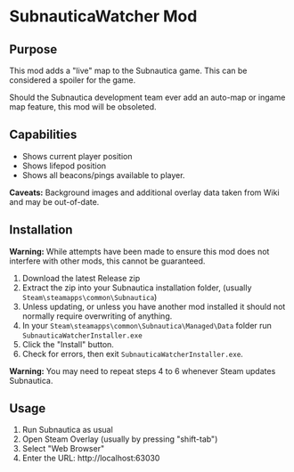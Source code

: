 # SubnauticaWatcher Mod

## Purpose

This mod adds a "live" map to the Subnautica game. This can be considered a spoiler for the game.

Should the Subnautica development team ever add an auto-map or ingame map feature, this mod will be obsoleted.

## Capabilities

* Shows current player position
* Shows lifepod position
* Shows all beacons/pings available to player.

__Caveats:__ Background images and additional overlay data taken from Wiki and may be out-of-date.

## Installation

__Warning:__ While attempts have been made to ensure this mod does not interfere with other mods, this cannot
be guaranteed.

1. Download the latest Release zip
2. Extract the zip into your Subnautica installation folder, (usually `Steam\steamapps\common\Subnautica`)
3. Unless updating, or unless you have another mod installed it should not normally require overwriting of anything.
4. In your `Steam\steamapps\common\Subnautica\Managed\Data` folder run `SubnauticaWatcherInstaller.exe`
5. Click the "Install" button.
6. Check for errors, then exit `SubnauticaWatcherInstaller.exe`.

__Warning:__ You may need to repeat steps 4 to 6 whenever Steam updates Subnautica.

## Usage

1. Run Subnautica as usual
2. Open Steam Overlay (usually by pressing "shift-tab")
3. Select "Web Browser"
4. Enter the URL: http://localhost:63030
